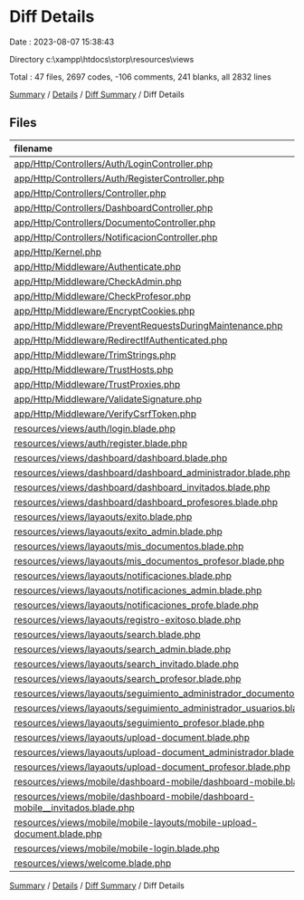 # Diff Details

Date : 2023-08-07 15:38:43

Directory c:\\xampp\\htdocs\\storp\\resources\\views

Total : 47 files,  2697 codes, -106 comments, 241 blanks, all 2832 lines

[Summary](results.md) / [Details](details.md) / [Diff Summary](diff.md) / Diff Details

## Files
| filename | language | code | comment | blank | total |
| :--- | :--- | ---: | ---: | ---: | ---: |
| [app/Http/Controllers/Auth/LoginController.php](/app/Http/Controllers/Auth/LoginController.php) | PHP | -60 | -4 | -9 | -73 |
| [app/Http/Controllers/Auth/RegisterController.php](/app/Http/Controllers/Auth/RegisterController.php) | PHP | -49 | -8 | -14 | -71 |
| [app/Http/Controllers/Controller.php](/app/Http/Controllers/Controller.php) | PHP | -9 | 0 | -4 | -13 |
| [app/Http/Controllers/DashboardController.php](/app/Http/Controllers/DashboardController.php) | PHP | -223 | -27 | -49 | -299 |
| [app/Http/Controllers/DocumentoController.php](/app/Http/Controllers/DocumentoController.php) | PHP | -709 | -104 | -171 | -984 |
| [app/Http/Controllers/NotificacionController.php](/app/Http/Controllers/NotificacionController.php) | PHP | -134 | -24 | -38 | -196 |
| [app/Http/Kernel.php](/app/Http/Kernel.php) | PHP | -43 | -21 | -7 | -71 |
| [app/Http/Middleware/Authenticate.php](/app/Http/Middleware/Authenticate.php) | PHP | -11 | -3 | -4 | -18 |
| [app/Http/Middleware/CheckAdmin.php](/app/Http/Middleware/CheckAdmin.php) | PHP | -15 | 0 | -5 | -20 |
| [app/Http/Middleware/CheckProfesor.php](/app/Http/Middleware/CheckProfesor.php) | PHP | -15 | 0 | -5 | -20 |
| [app/Http/Middleware/EncryptCookies.php](/app/Http/Middleware/EncryptCookies.php) | PHP | -8 | -6 | -4 | -18 |
| [app/Http/Middleware/PreventRequestsDuringMaintenance.php](/app/Http/Middleware/PreventRequestsDuringMaintenance.php) | PHP | -8 | -6 | -4 | -18 |
| [app/Http/Middleware/RedirectIfAuthenticated.php](/app/Http/Middleware/RedirectIfAuthenticated.php) | PHP | -20 | -5 | -6 | -31 |
| [app/Http/Middleware/TrimStrings.php](/app/Http/Middleware/TrimStrings.php) | PHP | -11 | -5 | -4 | -20 |
| [app/Http/Middleware/TrustHosts.php](/app/Http/Middleware/TrustHosts.php) | PHP | -12 | -5 | -4 | -21 |
| [app/Http/Middleware/TrustProxies.php](/app/Http/Middleware/TrustProxies.php) | PHP | -14 | -10 | -5 | -29 |
| [app/Http/Middleware/ValidateSignature.php](/app/Http/Middleware/ValidateSignature.php) | PHP | -8 | -11 | -4 | -23 |
| [app/Http/Middleware/VerifyCsrfToken.php](/app/Http/Middleware/VerifyCsrfToken.php) | PHP | -8 | -6 | -4 | -18 |
| [resources/views/auth/login.blade.php](/resources/views/auth/login.blade.php) | PHP | 131 | 0 | 20 | 151 |
| [resources/views/auth/register.blade.php](/resources/views/auth/register.blade.php) | PHP | 86 | 0 | 14 | 100 |
| [resources/views/dashboard/dashboard.blade.php](/resources/views/dashboard/dashboard.blade.php) | PHP | 168 | 4 | 29 | 201 |
| [resources/views/dashboard/dashboard_administrador.blade.php](/resources/views/dashboard/dashboard_administrador.blade.php) | PHP | 179 | 4 | 20 | 203 |
| [resources/views/dashboard/dashboard_invitados.blade.php](/resources/views/dashboard/dashboard_invitados.blade.php) | PHP | 122 | 0 | 26 | 148 |
| [resources/views/dashboard/dashboard_profesores.blade.php](/resources/views/dashboard/dashboard_profesores.blade.php) | PHP | 172 | 4 | 30 | 206 |
| [resources/views/layaouts/exito.blade.php](/resources/views/layaouts/exito.blade.php) | PHP | 10 | 0 | 2 | 12 |
| [resources/views/layaouts/exito_admin.blade.php](/resources/views/layaouts/exito_admin.blade.php) | PHP | 10 | 0 | 2 | 12 |
| [resources/views/layaouts/mis_documentos.blade.php](/resources/views/layaouts/mis_documentos.blade.php) | PHP | 145 | 0 | 17 | 162 |
| [resources/views/layaouts/mis_documentos_profesor.blade.php](/resources/views/layaouts/mis_documentos_profesor.blade.php) | PHP | 137 | 5 | 16 | 158 |
| [resources/views/layaouts/notificaciones.blade.php](/resources/views/layaouts/notificaciones.blade.php) | PHP | 35 | 3 | 4 | 42 |
| [resources/views/layaouts/notificaciones_admin.blade.php](/resources/views/layaouts/notificaciones_admin.blade.php) | PHP | 35 | 3 | 4 | 42 |
| [resources/views/layaouts/notificaciones_profe.blade.php](/resources/views/layaouts/notificaciones_profe.blade.php) | PHP | 35 | 3 | 4 | 42 |
| [resources/views/layaouts/registro-exitoso.blade.php](/resources/views/layaouts/registro-exitoso.blade.php) | PHP | 10 | 0 | 2 | 12 |
| [resources/views/layaouts/search.blade.php](/resources/views/layaouts/search.blade.php) | PHP | 67 | 0 | 16 | 83 |
| [resources/views/layaouts/search_admin.blade.php](/resources/views/layaouts/search_admin.blade.php) | PHP | 68 | 0 | 14 | 82 |
| [resources/views/layaouts/search_invitado.blade.php](/resources/views/layaouts/search_invitado.blade.php) | PHP | 66 | 0 | 15 | 81 |
| [resources/views/layaouts/search_profesor.blade.php](/resources/views/layaouts/search_profesor.blade.php) | PHP | 69 | 0 | 16 | 85 |
| [resources/views/layaouts/seguimiento_administrador_documentos.blade.php](/resources/views/layaouts/seguimiento_administrador_documentos.blade.php) | PHP | 213 | 14 | 22 | 249 |
| [resources/views/layaouts/seguimiento_administrador_usuarios.blade.php](/resources/views/layaouts/seguimiento_administrador_usuarios.blade.php) | PHP | 191 | 14 | 20 | 225 |
| [resources/views/layaouts/seguimiento_profesor.blade.php](/resources/views/layaouts/seguimiento_profesor.blade.php) | PHP | 213 | 14 | 22 | 249 |
| [resources/views/layaouts/upload-document.blade.php](/resources/views/layaouts/upload-document.blade.php) | PHP | 382 | 21 | 48 | 451 |
| [resources/views/layaouts/upload-document_administrador.blade.php](/resources/views/layaouts/upload-document_administrador.blade.php) | PHP | 382 | 21 | 48 | 451 |
| [resources/views/layaouts/upload-document_profesor.blade.php](/resources/views/layaouts/upload-document_profesor.blade.php) | PHP | 382 | 21 | 48 | 451 |
| [resources/views/mobile/dashboard-mobile/dashboard-mobile.blade.php](/resources/views/mobile/dashboard-mobile/dashboard-mobile.blade.php) | PHP | 215 | 4 | 37 | 256 |
| [resources/views/mobile/dashboard-mobile/dashboard-mobile__invitados.blade.php](/resources/views/mobile/dashboard-mobile/dashboard-mobile__invitados.blade.php) | PHP | 201 | 4 | 38 | 243 |
| [resources/views/mobile/mobile-layouts/mobile-upload-document.blade.php](/resources/views/mobile/mobile-layouts/mobile-upload-document.blade.php) | PHP | 52 | 0 | 3 | 55 |
| [resources/views/mobile/mobile-login.blade.php](/resources/views/mobile/mobile-login.blade.php) | PHP | 160 | 0 | 22 | 182 |
| [resources/views/welcome.blade.php](/resources/views/welcome.blade.php) | PHP | 118 | 0 | 23 | 141 |

[Summary](results.md) / [Details](details.md) / [Diff Summary](diff.md) / Diff Details